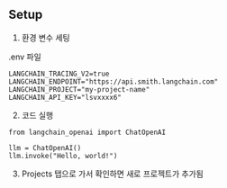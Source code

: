 ## Setup

1. 환경 변수 세팅

.env 파일
```
LANGCHAIN_TRACING_V2=true
LANGCHAIN_ENDPOINT="https://api.smith.langchain.com"
LANGCHAIN_PROJECT="my-project-name"
LANGCHAIN_API_KEY="lsvxxxx6"
```

2. 코드 실행
```
from langchain_openai import ChatOpenAI

llm = ChatOpenAI()
llm.invoke("Hello, world!")
```

3. Projects 탭으로 가서 확인하면 새로 프로젝트가 추가됨
